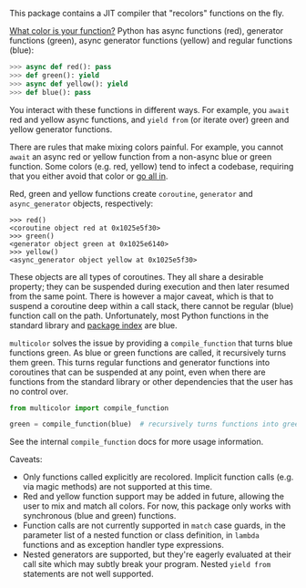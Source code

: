 This package contains a JIT compiler that "recolors" functions on the fly.

[What color is your function?][what-color] Python has async functions (red), generator functions (green),
async generator functions (yellow) and regular functions (blue):

```python
>>> async def red(): pass
>>> def green(): yield
>>> async def yellow(): yield
>>> def blue(): pass
```

You interact with these functions in different ways. For example, you `await` red and yellow async
functions, and `yield from` (or iterate over) green and yellow generator functions.

There are rules that make mixing colors painful. For example, you cannot `await` an async red or
yellow function from a non-async blue or green function. Some colors (e.g. red, yellow) tend to
infect a codebase, requiring that you either avoid that color or [go all in][asyncio].

Red, green and yellow functions create `coroutine`, `generator` and `async_generator` objects,
respectively:

```
>>> red()
<coroutine object red at 0x1025e5f30>
>>> green()
<generator object green at 0x1025e6140>
>>> yellow()
<async_generator object yellow at 0x1025e5f30>
```

These objects are all types of coroutines. They all share a desirable property; they can
be suspended during execution and then later resumed from the same point. There is however
a major caveat, which is that to suspend a coroutine deep within a call stack, there cannot
be regular (blue) function call on the path. Unfortunately, most Python functions in the
standard library and [package index][pypi] are blue.

`multicolor` solves the issue by providing a `compile_function` that turns blue functions
green. As blue or green functions are called, it recursively turns them green. This turns
regular functions and generator functions into coroutines that can be suspended at any
point, even when there are functions from the standard library or other dependencies that
the user has no control over.

```python
from multicolor import compile_function

green = compile_function(blue)  # recursively turns functions into green coroutines
```

See the internal `compile_function` docs for more usage information.

Caveats:
* Only functions called explicitly are recolored. Implicit function calls (e.g. via
  magic methods) are not supported at this time.
* Red and yellow function support may be added in future, allowing the user to mix and
  match all colors. For now, this package only works with synchronous (blue and green)
  functions.
* Function calls are not currently supported in `match` case guards, in the parameter
  list of a nested function or class definition, in `lambda` functions and as exception
  handler type expressions.
* Nested generators are supported, but they're eagerly evaluated at their call site
  which may subtly break your program. Nested `yield from` statements are not well
  supported.


[what-color]: https://journal.stuffwithstuff.com/2015/02/01/what-color-is-your-function/
[asyncio]: https://docs.python.org/3/library/asyncio.html
[pypi]: https://pypi.org
